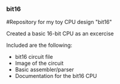 ### bit16
#Repository for my toy CPU design "bit16"

Created a basic 16-bit CPU as an excercise

Included are the following:
- bit16 circuit file
- Image of the circuit
- Basic assembler/parser
- Documentation for the bit16 CPU
